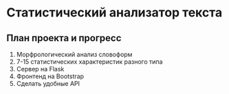 # Статистический анализатор текста

## План проекта и прогресс

1. Морфрологический анализ словоформ
2. 7-15 статистических характеристик разного типа
3. Сервер на Flask
4. Фронтенд на Bootstrap
5. Сделать удобные API

